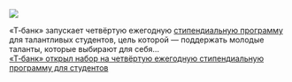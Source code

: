 <!--2025-01-27 13:15:45-->
<div class="yb">
  <div class="rss smaller1 habr"><img src="https://habrastorage.org/getpro/habr/upload_files/001/bfd/901/001bfd9011bcc8962f1e5e82dfc92180.png" /><p>«Т‑банк» запускает четвёртую ежегодную <a href="https://education.tbank.ru/scholarship/" rel="noopener noreferrer nofollow">стипендиальную программу</a> для&nbsp;талантливых студентов, цель которой&nbsp;— поддержать молодые таланты, которые выбирают для&nbsp;себя... <br><a class="light" href="https://habr.com/ru/news/877010/?utm_source=habrahabr&utm_medium=rss&utm_campaign=877010">«Т‑банк» открыл набор на четвёртую ежегодную стипендиальную программу для студентов</a></div>
</div>
